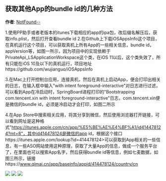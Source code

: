 获取其他App的bundle id的几种方法
--------
**作者**: [NotFound--](https://weibo.com/3951595216)

1.使用PP助手或者老版本的itunes下载相应的app的ipa包，改后缀名解压后，获取info.plist，然后打开查看bundle id
2.在Github上下载iOSAppsInfo这个项目，在真机运行这个项目，可以获取真机上所有App的一些相关信息，bundle id，appVersion等，如图一所示，因为项目中的实现依赖于PrivateApi_LSApplicationWorkspace这个类，在iOS 11以后，这个类失效了，所有只能在iOS 10及以下的真机运行，项目地址https://github.com/wujianguo/iOSAppsInfo

3.在Mac上打开控制台应用，连接真机，然后在真机上启动App，便会打印出相关的日志，在输入框中输入"with intent foreground-interactive"对日志进行过滤，可以看到App在冷启动时，SpringBoard进程打印的"Bootstrapping com.tencent.xin with intent foreground-interactive"日志，com.tencent.xin便是微信的bundle id，必须是冷启动才会打印，如图二所示

4.在App Store中搜索相关应用，将其分享到微信，然后使用浏览器打开链接，可以看到网址是这种格式"https://itunes.apple.com/cn/app/%E5%BE%AE%E4%BF%A1/id414478124?mt=8"，其中id414478124是微信的app id，根据这个接口https://itunes.apple.com/lookup?id=414478124>可以获取到App相关的一些信息，有一些ASO网站使用这种原理，获取了大量App的信息，做成一个服务平台了，在里面也可以搜索App名字，然后获得bundle id等信息，例如七麦数据，如图三所示，链接https://www.qimai.cn/app/baseinfo/appid/414478124/country/cn


![](https://github.com/awesome-tips/iOS-Tips/blob/master/images/2019/05/7-1.png?raw=true)
![](https://github.com/awesome-tips/iOS-Tips/blob/master/images/2019/05/7-2.png?raw=true)
![](https://github.com/awesome-tips/iOS-Tips/blob/master/images/2019/05/7-3.png?raw=true)


